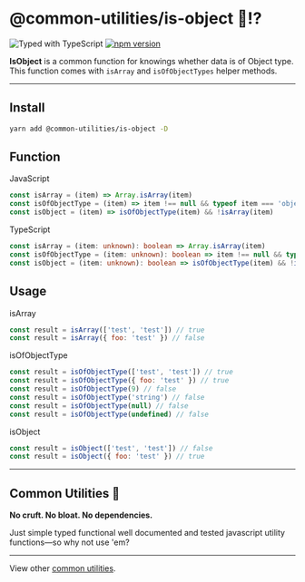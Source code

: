 # @common-utilities/is-object 🧰⁉️

![Typed with TypeScript](https://flat.badgen.net/badge/icon/Typed?icon=typescript&label&labelColor=blue&color=555555)
[![npm version](https://badge.fury.io/js/%40common-utilities%2Fis-object.svg)](https://badge.fury.io/js/%40common-utilities%2is-object)

**IsObject** is a common function for knowings whether data is of Object type.
This function comes with `isArray` and `isOfObjectTypes` helper methods.

---

## Install

```bash
yarn add @common-utilities/is-object -D
```

## Function

JavaScript

```javascript
const isArray = (item) => Array.isArray(item)
const isOfObjectType = (item) => item !== null && typeof item === 'object'
const isObject = (item) => isOfObjectType(item) && !isArray(item)
```

TypeScript

```typescript
const isArray = (item: unknown): boolean => Array.isArray(item)
const isOfObjectType = (item: unknown): boolean => item !== null && typeof item === 'object'
const isObject = (item: unknown): boolean => isOfObjectType(item) && !isArray(item)
```

## Usage

isArray

```javascript
const result = isArray(['test', 'test']) // true
const result = isArray({ foo: 'test' }) // false
```

isOfObjectType

```javascript
const result = isOfObjectType(['test', 'test']) // true
const result = isOfObjectType({ foo: 'test' }) // true
const result = isOfObjectType(9) // false
const result = isOfObjectType('string') // false
const result = isOfObjectType(null) // false
const result = isOfObjectType(undefined) // false
```

isObject

```javascript
const result = isObject(['test', 'test']) // false
const result = isObject({ foo: 'test' }) // true
```

---

## Common Utilities 🧰

**No cruft. No bloat. No dependencies.**

Just simple typed functional well documented and tested javascript utility functions—so why not use 'em?

---

View other [common utilities](https://github.com/yowainwright/common-utilities).

